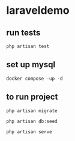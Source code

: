 # laraveldemo

## run tests
`php artisan test`

## set up mysql
`docker compose -up -d`

## to run project


`php artisan migrate`

`php artisan db:seed`

`php artisan serve`




